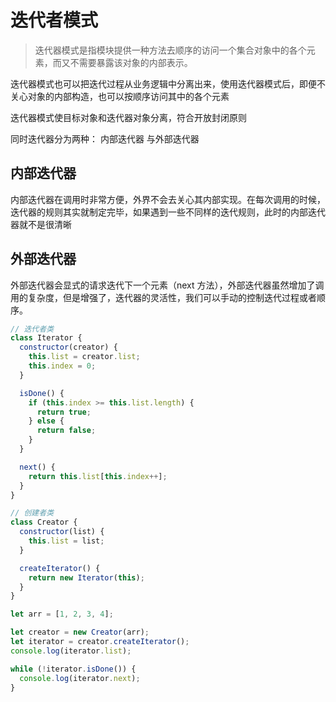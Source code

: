 <!--
 * @Description: 迭代者模式
 * @version:
 * @Author: 宁四凯
 * @Date: 2020-09-16 10:08:48
 * @LastEditors: 宁四凯
 * @LastEditTime: 2020-09-16 11:09:30
-->

# 迭代者模式

> 迭代器模式是指模块提供一种方法去顺序的访问一个集合对象中的各个元素，而又不需要暴露该对象的内部表示。

迭代器模式也可以把迭代过程从业务逻辑中分离出来，使用迭代器模式后，即便不关心对象的内部构造，也可以按顺序访问其中的各个元素

迭代器模式使目标对象和迭代器对象分离，符合开放封闭原则

同时迭代器分为两种： 内部迭代器 与外部迭代器

## 内部迭代器

内部迭代器在调用时非常方便，外界不会去关心其内部实现。在每次调用的时候，迭代器的规则其实就制定完毕，如果遇到一些不同样的迭代规则，此时的内部迭代器就不是很清晰

## 外部迭代器

外部迭代器会显式的请求迭代下一个元素（next 方法），外部迭代器虽然增加了调用的复杂度，但是增强了，迭代器的灵活性，我们可以手动的控制迭代过程或者顺序。

```javascript
// 迭代者类
class Iterator {
  constructor(creator) {
    this.list = creator.list;
    this.index = 0;
  }

  isDone() {
    if (this.index >= this.list.length) {
      return true;
    } else {
      return false;
    }
  }

  next() {
    return this.list[this.index++];
  }
}

// 创建者类
class Creator {
  constructor(list) {
    this.list = list;
  }

  createIterator() {
    return new Iterator(this);
  }
}

let arr = [1, 2, 3, 4];

let creator = new Creator(arr);
let iterator = creator.createIterator();
console.log(iterator.list);

while (!iterator.isDone()) {
  console.log(iterator.next);
}
```

